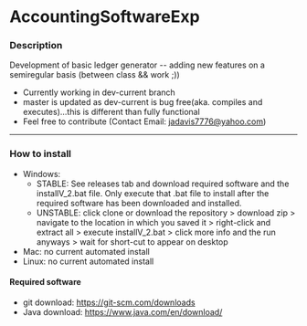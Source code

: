 # AccountingSoftwareExp
### Description
Development of basic ledger generator -- adding new features on a semiregular basis (between class &amp;&amp; work ;))
- Currently working in dev-current branch
- master is updated as dev-current is bug free(aka. compiles and executes)...this is different than fully functional
- Feel free to contribute (Contact Email: jadavis7776@yahoo.com)
------------------------------------------------------------------------------------------------------------------------
### How to install
- Windows: 
	- STABLE: See releases tab and download required software and the installV_2.bat file. Only execute that .bat file to install after the required software has been downloaded and installed.
	- UNSTABLE: click clone or download the repository > download zip > navigate to the location in which you saved it > right-click and extract all > execute installV_2.bat > click more info and the run anyways > wait for short-cut to appear on desktop
- Mac: no current automated install
- Linux: no current automated install
#### Required software
- git download: https://git-scm.com/downloads
- Java download: https://www.java.com/en/download/

